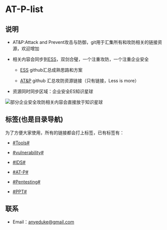 # AT-P-list

## 说明

- AT&P:Attack and Prevent攻击与防御，git用于汇集所有和攻防相关的链接资源，欢迎增加

- 相关内容会同步到[ESS](https://github.com/AnyeDuke/Enterprise-Security-Skill)，双剑合璧，一个注重攻防，一个注重企业安全
    
    - [ESS](https://github.com/AnyeDuke/Enterprise-Security-Skill) github汇总成熟思路和方案
    
    - [AT&P](https://github.com/AnyeDuke/AT-P-list) github 汇总攻防资源链接（只有链接，Less is more）

- 资源同时同步区域：企业安全ES知识星球

![部分企业安全攻防相关内容会直接放于知识星球](https://github.com/AnyeDuke/Enterprise-Security-Skill/blob/master/pic/ES_20190122144409.png)


## 标签(也是目录导航)

为了方便大家使用，所有的链接都会打上标签，已有标签有：

 - [#Tools#](https://github.com/AnyeDuke/AT-P-list/blob/master/Tools.md) 
 
 - [#vulnerability#](https://github.com/AnyeDuke/AT-P-list/blob/master/Vulnerability.md)
 
 - [#IDS#](https://github.com/AnyeDuke/AT-P-list/blob/master/IDS.md)
 
 - [#AT-P#](https://github.com/AnyeDuke/AT-P-list/blob/master/AT-P.md)
 
 - [#Pentesting#](https://github.com/AnyeDuke/AT-P-list/blob/master/Pentesting.md)
 
 - [#PPT#](https://github.com/AnyeDuke/AT-P-list/blob/master/ppt.md)



## 联系


- Email：anyeduke@gmail.com

